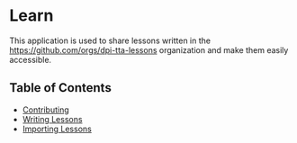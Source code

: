 # Learn

This application is used to share lessons written in the <https://github.com/orgs/dpi-tta-lessons> organization and make them easily accessible.

## Table of Contents

- [Contributing](./doc/contributing.md)
- [Writing Lessons](./doc/writing_lessons.md)
- [Importing Lessons](./doc/importing_lessons.md)
